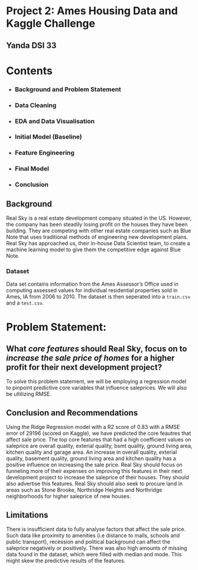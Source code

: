 
# Project 2: Ames Housing Data and Kaggle Challenge
## Yanda DSI 33
# Contents
 -  ### Background and Problem Statement
 -  ### Data Cleaning
 -  ### EDA and Data Visualisation
 -  ### Initial Model (Baseline)
 -  ### Feature Engineering
 -  ### Final Model
 -  ### Conclusion 

 ## Background
Real Sky is a real estate development company situated in the US. However, the company has been steadily losing profit on the houses they have been building. They are competing with other real estate companies such as Blue Note that uses traditional methods of engineering new development plans. Real Sky has approached us, their in-house Data Scientist team, to create a machine learning model to give them the competitive edge against Blue Note.

### Dataset
Data set contains information from the Ames Assessor’s Office used in computing assessed values for individual residential properties sold in Ames, IA from 2006 to 2010. The dataset is then seperated into a `train.csv` and a `test.csv`.

# Problem Statement:
## What *core features* should Real Sky, focus on to *increase the sale price of homes* for a higher profit for their next development project?

To solve this problem statement, we will be employing a regression model to pinpoint predictive core variables that influence saleprices. We will also be ultilizing RMSE.

## Conclusion and Recommendations
Using the Ridge Regression model with a R2 score of 0.83 with a RMSE error of 29196 (scored on Kaggle), we have predicted the core feautres that affect sale price. The top core features that had a high coefficient values on saleprice are overall quality, exterial quality, bsmt quality, ground living area, kitchen quality and garage area. An increase in overall quality, exterial quality, basement quality, ground living area and kitchen quality has a positive influence on increasing the sale price. Real Sky should focus on funneling more of their expenses on improving this features in their next development project to increase the saleprice of their houses. They should also advertise this features. Real Sky should also seek to procure land in areas such as Stone Brooke, Northridge Heights and Northridge neighborhoods for higher saleprice of new houses.

## Limitations
There is insufficient data to fully analyse factors that affect the sale price. Such data like proximity to amenities (i.e distance to malls, schools and public transport), recession and political background can affect the saleprice negatively or positively. 
There was also high amounts of missing data found in the dataset, which were filled with median and mode. This might skew the predictive results of the features.

 
